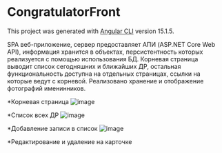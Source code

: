 # CongratulatorFront

This project was generated with [Angular CLI](https://github.com/angular/angular-cli) version 15.1.5.

SPA веб-приложение, сервер предоставляет АПИ (ASP.NET Core Web API), информация хранится в объектах, персистентность которых реализуется с помощью использования БД. Корневая страница выводит список сегодняшних и ближайших ДР, остальная функциональность доступна на отдельных страницах, ссылки на которые ведут с корневой. Реализовано хранение и отображение фотографий именинников.

*Корневая страница
![image](https://user-images.githubusercontent.com/68563967/220104800-f2002190-b0af-4a39-9f5a-888a5e1b9bbc.png)

*Список всех ДР
![image](https://user-images.githubusercontent.com/68563967/220104684-deb6a77f-eb75-422e-b389-a47afa2319e6.png)

*Добавление записи в список
![image](https://user-images.githubusercontent.com/68563967/220105316-e72c9964-b40f-4494-bcaf-688b6f32d71a.png)

*Редактирование и удаление на карточке
